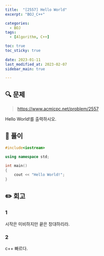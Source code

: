 ```yaml
---
title:  "[2557] Hello World"
excerpt: "BOJ_C++"

categories:
  - BOJ
tags:
  - [Algorithm, C++]

toc: true
toc_sticky: true
 
date: 2023-01-11
last_modified_at: 2023-02-07
sidebar_main: true

---
```

<!--
문제 🔍
풀이 🎯 ⭕ ❌
주의할 점 🚨
짚고갈 점 ✏️
기타 🔥🌝🪐🔔
-->
## 🔍 문제
> <https://www.acmicpc.net/problem/2557>
<div class="notice" markdown="1">
Hello World!를 출력하시오.
</div>

## 🎯 풀이
```cpp
#include<iostream>

using namespace std;

int main()
{
    cout << "Hello World!";
}
```

## ✏️ 회고
### 1
시작은 미비하지만 끝은 창대하리라.
### 2
c++ 빠르다.